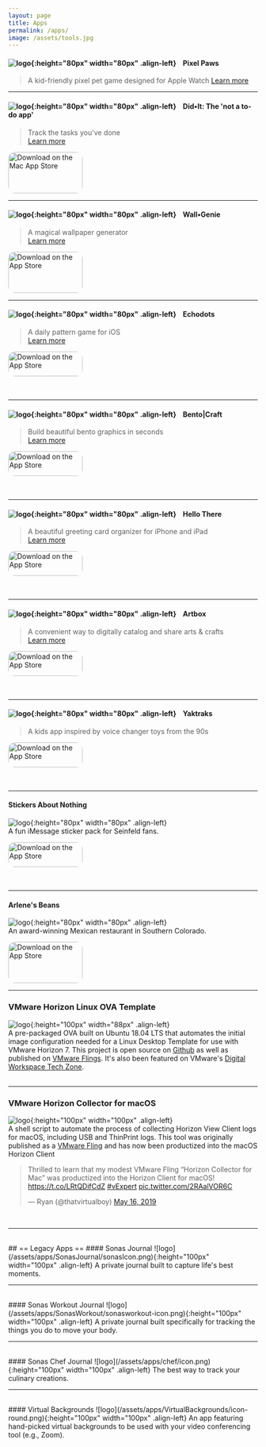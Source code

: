 ```yaml
---
layout: page
title: Apps
permalink: /apps/
image: /assets/tools.jpg
---
```


#### ![logo](/assets/images/pixelpaws/icon.png){:height="80px" width="80px" .align-left}&nbsp;&nbsp;&nbsp;&nbsp;Pixel Paws
> A kid-friendly pixel pet game designed for Apple Watch
> [Learn more](https://thatvirtualboy.com/pixelpaws)  

---

#### ![logo](/assets/images/DoneApp/appicon.png){:height="80px" width="80px" .align-left}&nbsp;&nbsp;&nbsp;&nbsp;Did•It: The 'not a to-do app'
> Track the tasks you've done  
> [Learn more](https://thatvirtualboy.com/doneapp)  

<a href="https://apps.apple.com/us/app/done-not-a-to-do-app/id6503087781?mt=12&amp;itsct=apps_box_badge&amp;itscg=30200" style="display: inline-block; overflow: hidden; border-radius: 13px; width: 250px; height: 83px;"><img src="https://tools.applemediaservices.com/api/badges/download-on-the-mac-app-store/black/en-us?size=250x83&amp;releaseDate=1717027200" alt="Download on the Mac App Store" style="border-radius: 13px; width: 150px; height: 83px;"></a>

---

#### ![logo](/assets/images/WallGenie/icon-new.png){:height="80px" width="80px" .align-left}&nbsp;&nbsp;&nbsp;&nbsp;Wall•Genie
> A magical wallpaper generator  
> [Learn more](https://thatvirtualboy.com/say-hello-to-wallgenie/)  

<a href="https://apps.apple.com/us/app/wall-genie-ai-wallpaper/id6496679681?itsct=apps_box_badge&amp;itscg=30200" style="display: inline-block; overflow: hidden; border-radius: 13px; width: 250px; height: 83px;"><img src="https://tools.applemediaservices.com/api/badges/download-on-the-app-store/black/en-us?size=250x83&amp;releaseDate=1714003200" alt="Download on the App Store" style="border-radius: 13px; width: 150px; height: 83px;"></a>

---

#### ![logo](/assets/images/Echodots/icon.png){:height="80px" width="80px" .align-left}&nbsp;&nbsp;&nbsp;&nbsp;Echodots
> A daily pattern game for iOS  
> [Learn more](https://thatvirtualboy.com/echodots)  

<a href="https://apps.apple.com/us/app/echodots-daily-pattern-game/id6476985985?itsct=apps_box_badge&amp;itscg=30200" style="display: inline-block; overflow: hidden; border-radius: 13px; width: 250px; height: 83px;"><img src="https://tools.applemediaservices.com/api/badges/download-on-the-app-store/black/en-us?size=250x83&amp;releaseDate=1709510400" alt="Download on the App Store" style="border-radius: 13px; width: 150px; height: 50px;"></a>
<br>

---

#### ![logo](/assets/images/bento/appicon.png){:height="80px" width="80px" .align-left}&nbsp;&nbsp;&nbsp;&nbsp;Bento|Craft
> Build beautiful bento graphics in seconds  
> [Learn more](https://thatvirtualboy.com/bentocraft)  

<a href="https://apps.apple.com/us/app/bento-craft/id6468541457?itsct=apps_box_badge&amp;itscg=30200" style="display: inline-block; overflow: hidden; border-radius: 13px; width: 250px; height: 83px;"><img src="https://tools.applemediaservices.com/api/badges/download-on-the-app-store/black/en-us?size=250x83&amp;releaseDate=1697414400" alt="Download on the App Store" style="border-radius: 13px; width: 150px; height: 50px;"></a>
<br>

---


#### ![logo](/assets/apps/hellothere/icon.png){:height="80px" width="80px" .align-left}&nbsp;&nbsp;&nbsp;&nbsp;Hello There
> A beautiful greeting card organizer for iPhone and iPad  
> [Learn more](https://thatvirtualboy.com/hellothere)  

<a href="https://apps.apple.com/us/app/hello-there-greeting-cards/id1632485298?itsct=apps_box_badge&amp;itscg=30200" style="display: inline-block; overflow: hidden; border-top-left-radius: 13px; border-top-right-radius: 13px; border-bottom-right-radius: 13px; border-bottom-left-radius: 13px; width: 250px; height: 83px;"><img src="https://tools.applemediaservices.com/api/badges/download-on-the-app-store/black/en-us?size=250x83&amp;releaseDate=1586476800&h=523bfb029b0b9b44037aa61782d02b45" alt="Download on the App Store" style="border-top-left-radius: 13px; border-top-right-radius: 13px; border-bottom-right-radius: 13px; border-bottom-left-radius: 13px; width: 150px; height: 50px;"></a>
<br>

---

#### ![logo](/assets/apps/artbox/artbox2.png){:height="80px" width="80px" .align-left}&nbsp;&nbsp;&nbsp;&nbsp;Artbox
> A convenient way to digitally catalog and share arts & crafts   
> [Learn more](https://artbox.app)  

<a href="https://apps.apple.com/us/app/artbox-2/id1557964462?itsct=apps_box_badge&amp;itscg=30200" style="display: inline-block; overflow: hidden; border-top-left-radius: 13px; border-top-right-radius: 13px; border-bottom-right-radius: 13px; border-bottom-left-radius: 13px; width: 250px; height: 83px;"><img src="https://tools.applemediaservices.com/api/badges/download-on-the-app-store/black/en-us?size=250x83&amp;releaseDate=1619568000&h=592ca0fbd3178d7c7384a6379fe65c1b" alt="Download on the App Store" style="border-top-left-radius: 13px; border-top-right-radius: 13px; border-bottom-right-radius: 13px; border-bottom-left-radius: 13px; width: 150px; height: 50px;"></a>

---

#### ![logo](/assets/apps/yaktraks/icon.png){:height="80px" width="80px" .align-left}&nbsp;&nbsp;&nbsp;&nbsp;Yaktraks
> A kids app inspired by voice changer toys from the 90s  

<a href="https://apps.apple.com/us/app/yaktraks-90s-nostalgia/id1583086555?itsct=apps_box_link&itscg=30200" style="display: inline-block; overflow: hidden; border-top-left-radius: 13px; border-top-right-radius: 13px; border-bottom-right-radius: 13px; border-bottom-left-radius: 13px; width: 250px; height: 83px;"><img src="https://tools.applemediaservices.com/api/badges/download-on-the-app-store/black/en-us?size=250x83&amp;releaseDate=1619568000&h=592ca0fbd3178d7c7384a6379fe65c1b" alt="Download on the App Store" style="border-top-left-radius: 13px; border-top-right-radius: 13px; border-bottom-right-radius: 13px; border-bottom-left-radius: 13px; width: 150px; height: 50px;"></a>

---

#### Stickers About Nothing
![logo](/assets/apps/stickers/stickers-about-nothing.png){:height="80px" width="80px" .align-left}  
A fun iMessage sticker pack for Seinfeld fans.  

<a href="https://apps.apple.com/us/app/stickers-about-nothing/id1548219622?itsct=apps_box_badge&amp;itscg=30200" style="display: inline-block; overflow: hidden; border-top-left-radius: 13px; border-top-right-radius: 13px; border-bottom-right-radius: 13px; border-bottom-left-radius: 13px; width: 250px; height: 83px;"><img src="https://tools.applemediaservices.com/api/badges/download-on-the-app-store/black/en-us?size=250x83&amp;releaseDate=1610409600&h=5fd8e9f596a55a3214d74e6bc62c2f80" alt="Download on the App Store" style="border-top-left-radius: 13px; border-top-right-radius: 13px; border-bottom-right-radius: 13px; border-bottom-left-radius: 13px; width: 150px; height: 50px;"></a>

---

#### Arlene's Beans
![logo](/assets/images/arlenes-beans.png){:height="80px" width="80px" .align-left}  
An award-winning Mexican restaurant in Southern Colorado.  

<a href="https://apps.apple.com/us/app/arlenes-beans/id6450972383?itsct=apps_box_badge&amp;itscg=30200" style="display: inline-block; overflow: hidden; border-radius: 13px; width: 250px; height: 83px;"><img src="https://tools.applemediaservices.com/api/badges/download-on-the-app-store/black/en-us?size=250x83&amp;releaseDate=1691366400" alt="Download on the App Store" style="border-radius: 13px; width: 150px; height: 83px;"></a>
<br>

---

### VMware Horizon Linux OVA Template
![logo](/assets/horizon-ubuntu-ova.png){:height="100px" width="88px" .align-left}  
A pre-packaged OVA built on Ubuntu 18.04 LTS that automates the initial image configuration needed for a Linux Desktop Template for use with VMware Horizon 7. This project is open source on [Github](https://github.com/thatvirtualboy/horizon-linux-vm) as well as published on [VMware Flings](https://flings.vmware.com/horizon-ova-for-ubuntu). It's also been featured on VMware's [Digital Workspace Tech Zone](https://techzone.vmware.com/blog/featured-flings-vmware-horizon).
<br><br>

---  

### VMware Horizon Collector for macOS
![logo](/assets/hc_icon.png){:height="100px" width="100px"  .align-left}  
A shell script to automate the process of collecting Horizon View Client logs for macOS, including USB and ThinPrint logs.
This tool was originally published as a [VMware Fling](https://flings.vmware.com/horizon-collector-for-mac) and has now been productized into the macOS Horizon Client

<blockquote class="twitter-tweet"><p lang="en" dir="ltr">Thrilled to learn that my modest VMware Fling “Horizon Collector for Mac” was productized into the Horizon Client for macOS! <a href="https://t.co/LRtQDifCdZ">https://t.co/LRtQDifCdZ</a> <a href="https://twitter.com/hashtag/vExpert?src=hash&amp;ref_src=twsrc%5Etfw">#vExpert</a> <a href="https://t.co/2RAalVOR6C">pic.twitter.com/2RAalVOR6C</a></p>&mdash; Ryan (@thatvirtualboy) <a href="https://twitter.com/thatvirtualboy/status/1129125016774123520?ref_src=twsrc%5Etfw">May 16, 2019</a></blockquote> <script async src="https://platform.twitter.com/widgets.js" charset="utf-8"></script>  
<br>

---


<br>
## == Legacy Apps ==
#### Sonas Journal
![logo](/assets/apps/SonasJournal/sonasIcon.png){:height="100px" width="100px" .align-left}  
A private journal built to capture life's best moments.    

---

<br>
#### Sonas Workout Journal
![logo](/assets/apps/SonasWorkout/sonasworkout-icon.png){:height="100px" width="100px" .align-left}  
A private journal built specifically for tracking the things you do to move your body.    

---

<br>
#### Sonas Chef Journal
![logo](/assets/apps/chef/icon.png){:height="100px" width="100px" .align-left}  
The best way to track your culinary creations.   

---

<br>
#### Virtual Backgrounds
![logo](/assets/apps/VirtualBackgrounds/icon-round.png){:height="100px" width="100px"  .align-left}  
An app featuring hand-picked virtual backgrounds to be used with your video conferencing tool (e.g., Zoom).   
